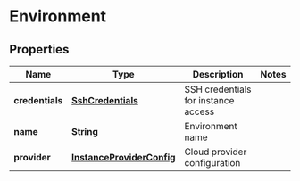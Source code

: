 
# Environment

## Properties
Name | Type | Description | Notes
------------ | ------------- | ------------- | -------------
**credentials** | [**SshCredentials**](SshCredentials.md) | SSH credentials for instance access | 
**name** | **String** | Environment name | 
**provider** | [**InstanceProviderConfig**](InstanceProviderConfig.md) | Cloud provider configuration | 



